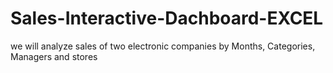 # Sales-Interactive-Dachboard-EXCEL
we will analyze sales of two electronic companies by Months, Categories, Managers and stores

